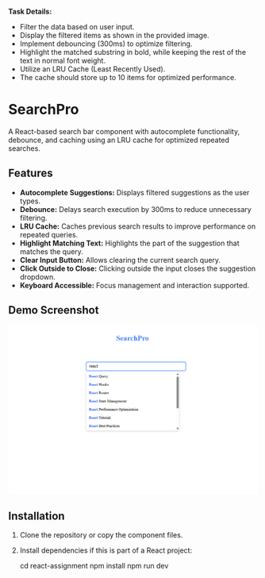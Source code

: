 **Task Details:**

- Filter the data based on user input.
- Display the filtered items as shown in the provided image.
- Implement debouncing (300ms) to optimize filtering.
- Highlight the matched substring in bold, while keeping the rest of the text in normal font weight.
- Utilize an LRU Cache (Least Recently Used).
- The cache should store up to 10 items for optimized performance.

# SearchPro

A React-based search bar component with autocomplete functionality, debounce, and caching using an LRU cache for optimized repeated searches.

## Features

- **Autocomplete Suggestions:** Displays filtered suggestions as the user types.
- **Debounce:** Delays search execution by 300ms to reduce unnecessary filtering.
- **LRU Cache:** Caches previous search results to improve performance on repeated queries.
- **Highlight Matching Text:** Highlights the part of the suggestion that matches the query.
- **Clear Input Button:** Allows clearing the current search query.
- **Click Outside to Close:** Clicking outside the input closes the suggestion dropdown.
- **Keyboard Accessible:** Focus management and interaction supported.

## Demo Screenshot

![SearchPro Screenshot](screenshots.png)  


## Installation

1. Clone the repository or copy the component files.

2. Install dependencies if this is part of a React project:

   cd react-assignment
   npm install
   npm run dev
